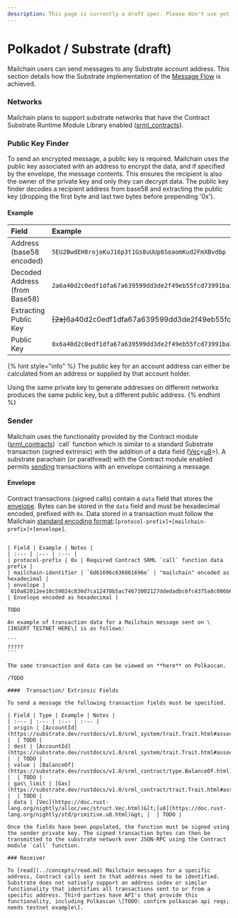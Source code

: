 ```yaml
---
description: This page is currently a draft spec. Please don't use yet.
---
```


# Polkadot / Substrate \(draft\)

Mailchain users can send messages to any Substrate account address. This section details how the Substrate implementation of the [Message Flow](../concepts/overview.md) is achieved.

### Networks

Mailchain plans to support substrate networks that have the Contract Substrate Runtime Module Library  enabled \([srml\_contracts](https://substrate.dev/rustdocs/v1.0/srml_contract/struct.Module.html#method.call)\).

### Public Key Finder

To send an encrypted message, a public key is required. Mailchain uses the public key associated with an address to encrypt the data, and if specified by the envelope, the message contents. This ensures the recipient is also the owner of the private key and only they can decrypt data. The public key finder decodes a recipient address from base58 and extracting the public key \(dropping the first byte and last two bytes before prepending '0x'\).

#### Example

| Field | Example |
| :--- | :--- |
| Address \(base58 encoded\) | `5EU2BwdEH8rojoKuJ16p3t1Gs8uUUp6SoaomKud2FmXBvdbp` |
| Decoded Address \(from Base58\) | `2a6a40d2c0edf1dfa67a639599dd3de2f49eb55fcd73991ba33a67debfb04b5846459b` |
| Extracting Public Key | ~~\[2a\]~~6a40d2c0edf1dfa67a639599dd3de2f49eb55fcd73991ba33a67debfb04b5846~~\[459b\]~~ |
| Public Key | `0x6a40d2c0edf1dfa67a639599dd3de2f49eb55fcd73991ba33a67debfb04b5846` |

{% hint style="info" %}
The public key for an account address can either be calculated from an address or supplied by that account holder.

Using the same private key to generate addresses on different networks produces the same public key, but a different public address.
{% endhint %}

### Sender

Mailchain uses the functionality provided by the Contract module \([srml\_contracts](https://substrate.dev/rustdocs/v1.0/srml_contract/)\) \`call\` function which is similar to a standard Substrate transaction \(signed extrinsic\) with the addition of a data field \([Vec](https://doc.rust-lang.org/nightly/alloc/vec/struct.Vec.html)&lt;[u8](https://doc.rust-lang.org/nightly/std/primitive.u8.html)&gt;\). A substrate parachain \(or parathread\) with the Contract module enabled permits [sending](../concepts/send.md) transactions with an envelope containing a message.

#### Envelope

Contract transactions \(signed calls\) contain a `data` field that stores the [envelope](programmable-envelopes.md). Bytes can be stored in the `data` field and must be hexadecimal encoded, prefixed with `0x`. Data stored in a transaction must follow the Mailchain [standard encoding format](../concepts/send.md#send-transaction):`[protocol-prefix]+[mailchain-prefix]+[envelope]`. 

~~~~

| Field | Example | Notes |
| :--- | :--- | :--- |
| protocol-prefix | 0x | Required Contract SRML `call` function data prefix |
| mailchain-identifier | `6d61696c636861696e` | "mailchain" encoded as hexadecimal |
| envelope | `010a82012ee10c59024c836d7ca12470b5ac74673002127ddedadbc6fc4375a8c086b650060ede199f603a158bc7884a903eadf97a2dd0fbe69ac81c216830f94e56b847d924b51a7d8227c80714219e6821a51bc7cba922f291a47bdffe29e7c3f67ad908ff377bfcc0b603007ead4bfd87ff0acc272528ca03d6381e6d0e1e2c5dfd24d521` | Envelope encoded as hexadecimal |

TODO

An example of transaction data for a Mailchain message sent on \[INSERT TESTNET HERE\] is as follows:

```
?????
```

The same transaction and data can be viewed on **here** on Polkascan.

/TODO

####  Transaction/ Extrinsic Fields

To send a message the following transaction fields must be specified.

| Field | Type | Example | Notes |
| :--- | :--- | :--- | :--- |
| origin | [AccountId](https://substrate.dev/rustdocs/v1.0/srml_system/trait.Trait.html#associatedtype.AccountId) |  | TODO |
| dest | [AccountId](https://substrate.dev/rustdocs/v1.0/srml_system/trait.Trait.html#associatedtype.AccountId) |  | TODO |
| value | [BalanceOf](https://substrate.dev/rustdocs/v1.0/srml_contract/type.BalanceOf.html) |  | TODO |
| gas\_limit | [Gas](https://substrate.dev/rustdocs/v1.0/srml_contract/trait.Trait.html#associatedtype.Gas) |  | TODO |
| data | [Vec](https://doc.rust-lang.org/nightly/alloc/vec/struct.Vec.html)&lt;[u8](https://doc.rust-lang.org/nightly/std/primitive.u8.html)&gt; |  | TODO |

Once the fields have been populated, the function must be signed using the sender private key. The signed transaction bytes can then be transmitted to the substrate network over JSON-RPC using the Contract module `call` function.

### Receiver

To [read](../concepts/read.md) Mailchain messages for a specific address, Contract calls sent to that address need to be identified. Substrate does not natively support an address index or similar functionality that identifies all transactions sent to or from a specific address. Third parties have API's that provide this functionality, including Polkascan \[TODO: confirm polkascan api reqs; needs testnet example\].

